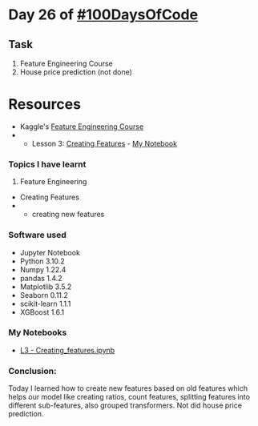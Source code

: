 # Day 26 of [#100DaysOfCode](https://twitter.com/Param3021/status/1542076146296459265)

## Task
1. Feature Engineering Course
2. House price prediction       (not done)

# Resources
- Kaggle's [Feature Engineering Course](https://www.kaggle.com/learn/feature-engineering)
- - Lesson 3: [Creating Features](https://www.kaggle.com/code/ryanholbrook/creating-features) - [My Notebook](https://www.kaggle.com/code/param302/exercise-creating-features/)

### Topics I have learnt
1. Feature Engineering
- Creating Features
- - creating new features 

### Software used
- Jupyter Notebook
- Python 3.10.2
- Numpy 1.22.4
- pandas 1.4.2
- Matplotlib 3.5.2
- Seaborn 0.11.2
- scikit-learn 1.1.1
- XGBoost 1.6.1

### My Notebooks
- [L3 - Creating_features.ipynb](./L3%20-%20Creating_features.ipynb)

### Conclusion:
Today I learned how to create new features based on old features which helps our model like creating ratios, count features, splitting features into different sub-features, also grouped transformers. Not did house price prediction.
